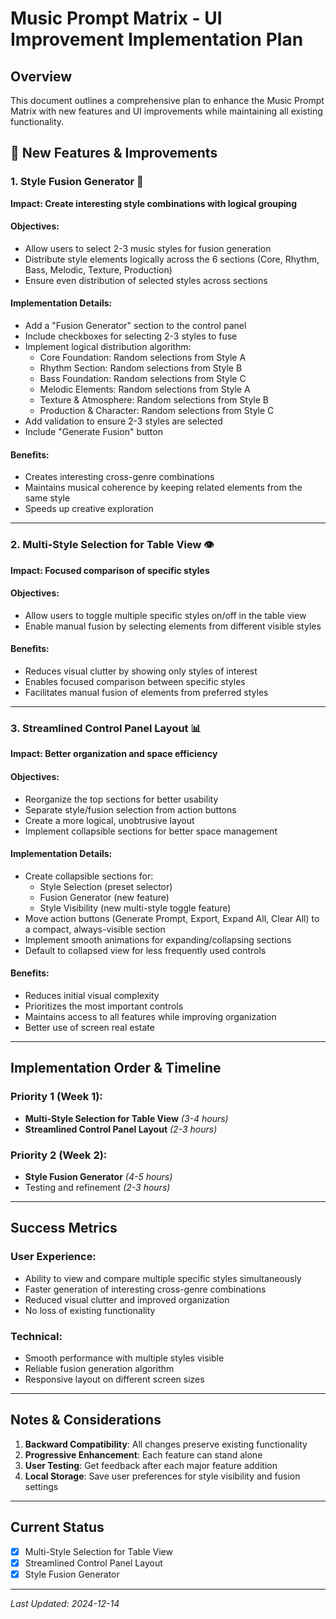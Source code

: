 # Music Prompt Matrix - UI Improvement Implementation Plan

## Overview
This document outlines a comprehensive plan to enhance the Music Prompt Matrix with new features and UI improvements while maintaining all existing functionality.

## 🎯 New Features & Improvements

### 1. Style Fusion Generator 🔄
**Impact: Create interesting style combinations with logical grouping**

#### Objectives:
- Allow users to select 2-3 music styles for fusion generation
- Distribute style elements logically across the 6 sections (Core, Rhythm, Bass, Melodic, Texture, Production)
- Ensure even distribution of selected styles across sections

#### Implementation Details:
- Add a "Fusion Generator" section to the control panel
- Include checkboxes for selecting 2-3 styles to fuse
- Implement logical distribution algorithm:
  - Core Foundation: Random selections from Style A
  - Rhythm Section: Random selections from Style B
  - Bass Foundation: Random selections from Style C
  - Melodic Elements: Random selections from Style A
  - Texture & Atmosphere: Random selections from Style B
  - Production & Character: Random selections from Style C
- Add validation to ensure 2-3 styles are selected
- Include "Generate Fusion" button

#### Benefits:
- Creates interesting cross-genre combinations
- Maintains musical coherence by keeping related elements from the same style
- Speeds up creative exploration

---

### 2. Multi-Style Selection for Table View 👁️
**Impact: Focused comparison of specific styles**

#### Objectives:
- Allow users to toggle multiple specific styles on/off in the table view
- Enable manual fusion by selecting elements from different visible styles


#### Benefits:
- Reduces visual clutter by showing only styles of interest
- Enables focused comparison between specific styles
- Facilitates manual fusion of elements from preferred styles

---

### 3. Streamlined Control Panel Layout 📊
**Impact: Better organization and space efficiency**

#### Objectives:
- Reorganize the top sections for better usability
- Separate style/fusion selection from action buttons
- Create a more logical, unobtrusive layout
- Implement collapsible sections for better space management

#### Implementation Details:
- Create collapsible sections for:
  - Style Selection (preset selector)
  - Fusion Generator (new feature)
  - Style Visibility (new multi-style toggle feature)
- Move action buttons (Generate Prompt, Export, Expand All, Clear All) to a compact, always-visible section
- Implement smooth animations for expanding/collapsing sections
- Default to collapsed view for less frequently used controls

#### Benefits:
- Reduces initial visual complexity
- Prioritizes the most important controls
- Maintains access to all features while improving organization
- Better use of screen real estate

---

## Implementation Order & Timeline

### Priority 1 (Week 1):
- **Multi-Style Selection for Table View** *(3-4 hours)*
- **Streamlined Control Panel Layout** *(2-3 hours)*

### Priority 2 (Week 2):
- **Style Fusion Generator** *(4-5 hours)*
- Testing and refinement *(2-3 hours)*

---

## Success Metrics

### User Experience:
- Ability to view and compare multiple specific styles simultaneously
- Faster generation of interesting cross-genre combinations
- Reduced visual clutter and improved organization
- No loss of existing functionality

### Technical:
- Smooth performance with multiple styles visible
- Reliable fusion generation algorithm
- Responsive layout on different screen sizes

---

## Notes & Considerations

1. **Backward Compatibility**: All changes preserve existing functionality
2. **Progressive Enhancement**: Each feature can stand alone
3. **User Testing**: Get feedback after each major feature addition
4. **Local Storage**: Save user preferences for style visibility and fusion settings

---

## Current Status

- [x] Multi-Style Selection for Table View
- [x] Streamlined Control Panel Layout
- [x] Style Fusion Generator

---

*Last Updated: 2024-12-14*
